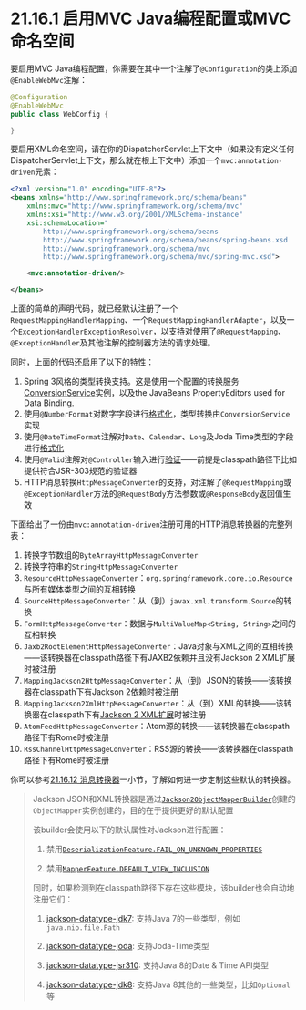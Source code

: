 # 21.16.1 启用MVC Java编程配置或MVC命名空间

要启用MVC Java编程配置，你需要在其中一个注解了`@Configuration`的类上添加`@EnableWebMvc`注解：

```java
@Configuration
@EnableWebMvc
public class WebConfig {

}
```

要启用XML命名空间，请在你的DispatcherServlet上下文中（如果没有定义任何DispatcherServlet上下文，那么就在根上下文中）添加一个`mvc:annotation-driven`元素：

```xml
<?xml version="1.0" encoding="UTF-8"?>
<beans xmlns="http://www.springframework.org/schema/beans"
    xmlns:mvc="http://www.springframework.org/schema/mvc"
    xmlns:xsi="http://www.w3.org/2001/XMLSchema-instance"
    xsi:schemaLocation="
        http://www.springframework.org/schema/beans
        http://www.springframework.org/schema/beans/spring-beans.xsd
        http://www.springframework.org/schema/mvc
        http://www.springframework.org/schema/mvc/spring-mvc.xsd">

    <mvc:annotation-driven/>

</beans>
```

上面的简单的声明代码，就已经默认注册了一个`RequestMappingHandlerMapping`、一个`RequestMappingHandlerAdapter`，以及一个`ExceptionHandlerExceptionResolver`，以支持对使用了`@RequestMapping`、`@ExceptionHandler`及其他注解的控制器方法的请求处理。

同时，上面的代码还启用了以下的特性：

1. Spring 3风格的类型转换支持。这是使用一个配置的转换服务[ConversionService](http://docs.spring.io/spring-framework/docs/4.2.4.RELEASE/spring-framework-reference/html/validation.html#core-convert "8.5 Spring Type Conversion" )实例，以及the JavaBeans PropertyEditors used for Data Binding.
2. 使用`@NumberFormat`对数字字段进行[格式化](http://docs.spring.io/spring-framework/docs/4.2.4.RELEASE/spring-framework-reference/html/validation.html#format "8.6 Spring Field Formatting" )，类型转换由`ConversionService`实现
3. 使用`@DateTimeFormat`注解对`Date`、`Calendar`、`Long`及Joda Time类型的字段进行[格式化](http://docs.spring.io/spring-framework/docs/4.2.4.RELEASE/spring-framework-reference/html/validation.html#format "8.6 Spring Field Formatting" )
4. 使用`@Valid`注解对`@Controller`输入进行[验证](http://docs.spring.io/spring-framework/docs/4.2.4.RELEASE/spring-framework-reference/html/mvc.html#mvc-config-validation "21.16.4 Validation" )——前提是classpath路径下比如提供符合JSR-303规范的验证器
5. HTTP消息转换`HttpMessageConverter`的支持，对注解了`@RequestMapping`或`@ExceptionHandler`方法的`@RequestBody`方法参数或`@ResponseBody`返回值生效

下面给出了一份由`mvc:annotation-driven`注册可用的HTTP消息转换器的完整列表：

1. 转换字节数组的`ByteArrayHttpMessageConverter`
2. 转换字符串的`StringHttpMessageConverter`
3. `ResourceHttpMessageConverter`：`org.springframework.core.io.Resource`与所有媒体类型之间的互相转换
4. `SourceHttpMessageConverter`：从（到）`javax.xml.transform.Source`的转换
5. `FormHttpMessageConverter`：数据与`MultiValueMap<String, String>`之间的互相转换
6. `Jaxb2RootElementHttpMessageConverter`：Java对象与XML之间的互相转换——该转换器在classpath路径下有JAXB2依赖并且没有Jackson 2 XML扩展时被注册
7. `MappingJackson2HttpMessageConverter`：从（到）JSON的转换——该转换器在classpath下有Jackson 2依赖时被注册
8. `MappingJackson2XmlHttpMessageConverter`：从（到）XML的转换——该转换器在classpath下有[Jackson 2 XML扩展](https://github.com/FasterXML/jackson-dataformat-xml)时被注册
9. `AtomFeedHttpMessageConverter`：Atom源的转换——该转换器在classpath路径下有Rome时被注册
10. `RssChannelHttpMessageConverter`：RSS源的转换——该转换器在classpath路径下有Rome时被注册

你可以参考[21.16.12 消息转换器](http://docs.spring.io/spring-framework/docs/4.2.4.RELEASE/spring-framework-reference/html/mvc.html#mvc-config-message-converters "21.16.12 Message Converters")一小节，了解如何进一步定制这些默认的转换器。

> Jackson JSON和XML转换器是通过[`Jackson2ObjectMapperBuilder`](http://docs.spring.io/spring-framework/docs/4.2.4.RELEASE/javadoc-api/org/springframework/http/converter/json/Jackson2ObjectMapperBuilder.html)创建的`ObjectMapper`实例创建的，目的在于提供更好的默认配置
>
> 该builder会使用以下的默认属性对Jackson进行配置：
>
> 1. 禁用[`DeserializationFeature.FAIL_ON_UNKNOWN_PROPERTIES`](http://fasterxml.github.io/jackson-databind/javadoc/2.6/com/fasterxml/jackson/databind/DeserializationFeature.html#FAIL_ON_UNKNOWN_PROPERTIES)
>
> 2. 禁用[`MapperFeature.DEFAULT_VIEW_INCLUSION`](http://fasterxml.github.io/jackson-databind/javadoc/2.6/com/fasterxml/jackson/databind/MapperFeature.html#DEFAULT_VIEW_INCLUSION)
>
> 同时，如果检测到在classpath路径下存在这些模块，该builder也会自动地注册它们：
>
> 1. [jackson-datatype-jdk7](https://github.com/FasterXML/jackson-datatype-jdk7): 支持Java 7的一些类型，例如`java.nio.file.Path`
>
> 2. [jackson-datatype-joda](https://github.com/FasterXML/jackson-datatype-joda): 支持Joda-Time类型
>
> 3. [jackson-datatype-jsr310](https://github.com/FasterXML/jackson-datatype-jsr310): 支持Java 8的Date & Time API类型
>
> 4. [jackson-datatype-jdk8](https://github.com/FasterXML/jackson-datatype-jdk8): 支持Java 8其他的一些类型，比如`Optional`等
